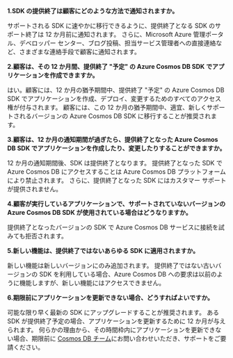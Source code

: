 **1.SDK の提供終了は顧客にどのような方法で通知されますか。**

サポートされる SDK に速やかに移行できるように、提供終了となる SDK のサポート終了は 12 か月前に通知されます。 さらに、Microsoft Azure 管理ポータル、デベロッパー センター、ブログ投稿、担当サービス管理者への直接連絡など、さまざまな連絡手段で顧客に通知されます。

**2.顧客は、その 12 か月間、提供終了 "予定" の Azure Cosmos DB SDK でアプリケーションを作成できますか。** 

はい。顧客には、12 か月の猶予期間中、提供終了 "予定" の Azure Cosmos DB SDK でアプリケーションを作成、デプロイ、変更するためのすべてのアクセス権が付与されます。 顧客には、この 12 か月の猶予期間中、適宜、新しくサポートされるバージョンの Azure Cosmos DB SDK に移行することが推奨されます。

**3.顧客は、12 か月の通知期間が過ぎたら、提供終了となった Azure Cosmos DB SDK でアプリケーションを作成したり、変更したりすることができますか。**

12 か月の通知期間後、SDK は提供終了となります。 提供終了となった SDK で Azure Cosmos DB にアクセスすることは Azure Cosmos DB プラットフォームにより禁止されます。 さらに、提供終了となった SDK にはカスタマー サポートが提供されません。

**4.顧客が実行しているアプリケーションで、サポートされていないバージョンの Azure Cosmos DB SDK が使用されている場合はどうなりますか。**

提供終了となったバージョンの SDK で Azure Cosmos DB サービスに接続を試みても拒否されます。 

**5.新しい機能は、提供終了ではないあらゆる SDK に適用されますか。**

新しい機能は新しいバージョンにのみ追加されます。 提供終了ではない古いバージョンの SDK を利用している場合、Azure Cosmos DB への要求は以前のように機能しますが、新しい機能にはアクセスできません。  

**6.期限前にアプリケーションを更新できない場合、どうすればよいですか。**

可能な限り早く最新の SDK にアップグレードすることが推奨されます。 ある SDK が提供終了予定の場合、アプリケーションを更新するために 12 か月が与えられます。 何らかの理由から、その時間枠内にアプリケーションを更新できない場合、期限前に [Cosmos DB チーム](mailto:askcosmosdb@microsoft.com)にお問い合わせいただき、サポートをご要請ください。


